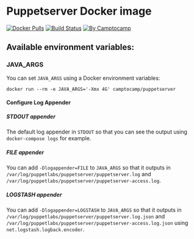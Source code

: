 Puppetserver Docker image
==========================

[![Docker Pulls](https://img.shields.io/docker/pulls/camptocamp/puppetserver.svg)](https://hub.docker.com/r/camptocamp/puppetserver/)
[![Build Status](https://img.shields.io/travis/camptocamp/docker-puppetserver/master.svg)](https://travis-ci.org/camptocamp/docker-puppetserver)
[![By Camptocamp](https://img.shields.io/badge/by-camptocamp-fb7047.svg)](http://www.camptocamp.com)

Available environment variables:
--------------------------------

### JAVA_ARGS

You can set `JAVA_ARGS` using a Docker environment variables:

```shell
docker run --rm -e JAVA_ARGS='-Xmx 4G' camptocamp/puppetserver
```

#### Configure Log Appender

##### STDOUT appender

The default log appender in `STDOUT` so that you can see the output using `docker-compose logs` for example.

##### FILE appender

You can add `-Dlogappender=FILE` to `JAVA_ARGS` so that it outputs in `/var/log/puppetlabs/puppetserver/puppetserver.log` and `/var/log/puppetlabs/puppetserver/puppetserver-access.log`.

##### LOGSTASH appender

You can add `-Dlogappender=LOGSTASH` to `JAVA_ARGS` so that it outputs in `/var/log/puppetlabs/puppetserver/puppetserver.log.json` and `/var/log/puppetlabs/puppetserver/puppetserver-access.log.json` using `net.logstash.logback.encoder`.
